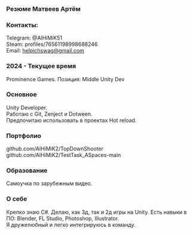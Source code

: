 ### Резюме Матвеев Артём

### Контакты:
Telegram: @AlHiMiK51    
Steam: profiles/76561198998688246  
Email: helpichswag@gmail.com  

### 2024 - Текущее время  
Prominence Games. Позиция: Middle Unity Dev

### Основное
Unity Developer.  
Работаю с Git, Zenject и Dotween.  
Предпочитаю использовать в проектах Hot reload.

### Портфолио
github.com/AlHiMiK2/TopDownShooter
github.com/AlHiMiK2/TestTask_ASpaces-main

### Образование 
Самоучка по зарубежным видео.

### О себе
Крепко знаю C#. Делаю, как 3д, так и 2д игры на Unity. 
Есть навыки в ПО: Blender, FL Studio, Photoshop, Illustrator.  
Я дружелюбный и легко интегрируюсь в команду.

